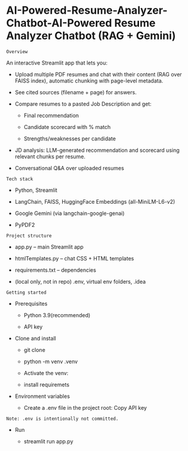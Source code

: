 # AI-Powered-Resume-Analyzer-Chatbot-AI-Powered Resume Analyzer Chatbot (RAG + Gemini)

`Overview`

An interactive Streamlit app that lets you:

- Upload multiple PDF resumes and chat with their content (RAG over FAISS index), automatic chunking with page-level metadata.

- See cited sources (filename + page) for answers.

- Compare resumes to a pasted Job Description and get:

   - Final recommendation

    - Candidate scorecard with % match

    - Strengths/weaknesses per candidate

- JD analysis: LLM-generated recommendation and scorecard using relevant chunks per resume.
- Conversational Q&A over uploaded resumes


`Tech stack`

- Python, Streamlit

- LangChain, FAISS, HuggingFace Embeddings (all-MiniLM-L6-v2)

- Google Gemini (via langchain-google-genai)

- PyPDF2



`Project structure`
- app.py – main Streamlit app

- htmlTemplates.py – chat CSS + HTML templates

- requirements.txt – dependencies

- (local only, not in repo) .env, virtual env folders, .idea


`Getting started`

- Prerequisites

    - Python 3.9(recommended)

    -  API key

- Clone and install

    - git clone <your-repo-url>

    - python -m venv .venv

    - Activate the venv:

    - install requiremets

- Environment variables
    - Create a .env file in the project root: Copy API key 

``
Note: .env is intentionally not committed.
``


- Run

    - streamlit run app.py


